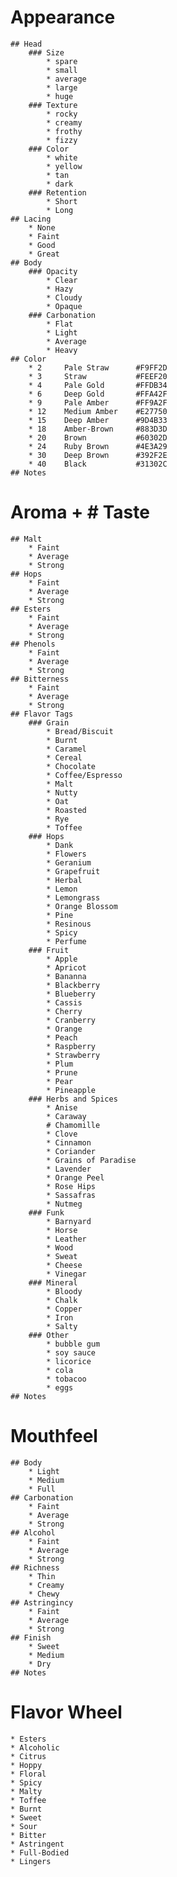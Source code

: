# Appearance
	## Head
		### Size
			* spare
			* small
			* average
			* large
			* huge
		### Texture
			* rocky
			* creamy
			* frothy
			* fizzy
		### Color
			* white
			* yellow
			* tan
			* dark
		### Retention
			* Short
			* Long
	## Lacing
		* None
		* Faint
		* Good
		* Great
	## Body
		### Opacity
			* Clear
			* Hazy
			* Cloudy
			* Opaque
		### Carbonation
			* Flat
			* Light
			* Average
			* Heavy
	## Color
		* 2 	Pale Straw		#F9FF2D
		* 3		Straw			#FEEF20
		* 4		Pale Gold		#FFDB34
		* 6		Deep Gold		#FFA42F
		* 9		Pale Amber 		#FF9A2F
		* 12 	Medium Amber 	#E27750
		* 15 	Deep Amber 		#9D4B33
		* 18 	Amber-Brown 	#883D3D
		* 20 	Brown 			#60302D
		* 24 	Ruby Brown 		#4E3A29
		* 30 	Deep Brown 		#392F2E
		* 40 	Black 			#31302C
	## Notes

# Aroma + # Taste
	## Malt
		* Faint
		* Average
		* Strong
	## Hops
		* Faint
		* Average
		* Strong
	## Esters
		* Faint
		* Average
		* Strong
	## Phenols
		* Faint
		* Average
		* Strong
	## Bitterness
		* Faint
		* Average
		* Strong
	## Flavor Tags
		### Grain
			* Bread/Biscuit
			* Burnt
			* Caramel
			* Cereal
			* Chocolate
			* Coffee/Espresso
			* Malt
			* Nutty
			* Oat
			* Roasted
			* Rye
			* Toffee
		### Hops
			* Dank
			* Flowers
			* Geranium
			* Grapefruit
			* Herbal
			* Lemon
			* Lemongrass
			* Orange Blossom
			* Pine
			* Resinous
			* Spicy
			* Perfume
		### Fruit
			* Apple
			* Apricot
			* Bananna
			* Blackberry
			* Blueberry
			* Cassis
			* Cherry
			* Cranberry
			* Orange
			* Peach
			* Raspberry
			* Strawberry
			* Plum
			* Prune
			* Pear
			* Pineapple
		### Herbs and Spices
			* Anise
			* Caraway
			# Chamomille
			* Clove
			* Cinnamon
			* Coriander
			* Grains of Paradise
			* Lavender
			* Orange Peel
			* Rose Hips
			* Sassafras
			* Nutmeg
		### Funk
			* Barnyard
			* Horse
			* Leather
			* Wood
			* Sweat
			* Cheese
			* Vinegar
		### Mineral
			* Bloody
			* Chalk
			* Copper
			* Iron
			* Salty
		### Other
			* bubble gum
			* soy sauce
			* licorice
			* cola
			* tobacoo
			* eggs
	## Notes

# Mouthfeel
	## Body
		* Light
		* Medium
		* Full
	## Carbonation
		* Faint
		* Average
		* Strong
	## Alcohol
		* Faint
		* Average
		* Strong
	## Richness
		* Thin
		* Creamy
		* Chewy
	## Astringincy
		* Faint
		* Average
		* Strong
	## Finish
		* Sweet
		* Medium
		* Dry
	## Notes

# Flavor Wheel

	* Esters
	* Alcoholic
	* Citrus
	* Hoppy
	* Floral
	* Spicy
	* Malty
	* Toffee
	* Burnt
	* Sweet
	* Sour
	* Bitter
	* Astringent
	* Full-Bodied
	* Lingers
